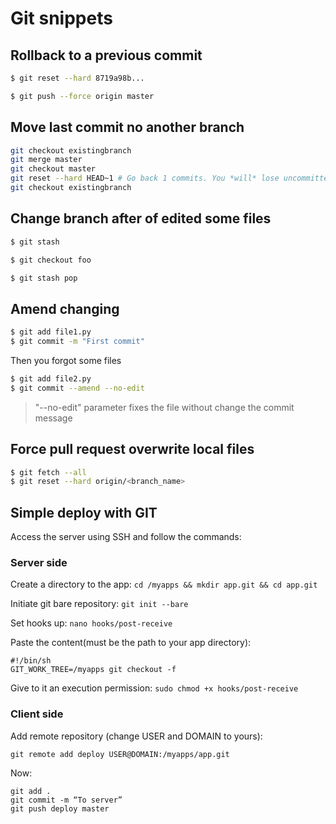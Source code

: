 # Git snippets


## Rollback to a previous commit

```sh
$ git reset --hard 8719a98b...

$ git push --force origin master
```

## Move last commit no another branch

```sh
git checkout existingbranch
git merge master
git checkout master
git reset --hard HEAD~1 # Go back 1 commits. You *will* lose uncommitted work.
git checkout existingbranch
```

## Change branch after of edited some files
```sh
$ git stash 

$ git checkout foo 

$ git stash pop
```

## Amend changing
```sh
$ git add file1.py
$ git commit -m "First commit"
```

Then you forgot some files
```sh
$ git add file2.py
$ git commit --amend --no-edit
```
> "--no-edit" parameter fixes the file without change the commit message

## Force pull request overwrite local files

```sh
$ git fetch --all
$ git reset --hard origin/<branch_name>
```

## Simple deploy with GIT
Access the server using SSH and follow the commands:

### Server side

Create a directory to the app:
`cd /myapps && mkdir app.git && cd app.git`

Initiate git bare repository:
`git init --bare`

Set hooks up:
`nano hooks/post-receive`

Paste the content(must be the path to your app directory):
```
#!/bin/sh
GIT_WORK_TREE=/myapps git checkout -f
```

Give to it an execution permission:
`sudo chmod +x hooks/post-receive`

### Client side

Add remote repository (change USER and DOMAIN to yours):

`git remote add deploy USER@DOMAIN:/myapps/app.git`

Now:
```
git add .
git commit -m “To server”
git push deploy master
```
